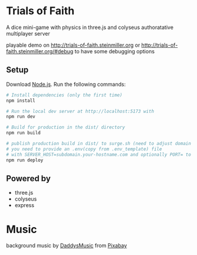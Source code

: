# Trials of Faith
A dice mini-game with physics in three.js
and colyseus authoratative multiplayer server

playable demo on http://trials-of-faith.steinmiller.org
or http://trials-of-faith.steinmiller.org/#debug to have some debugging options

## Setup
Download [Node.js](https://nodejs.org/en/download/).
Run the following commands:

``` bash
# Install dependencies (only the first time)
npm install

# Run the local dev server at http://localhost:5173 with
npm run dev

# Build for production in the dist/ directory
npm run build

# publish production build in dist/ to surge.sh (need to adjust domain in script)
# you need to provide an .env(copy from .env_template) file
# with SERVER_HOST=subdomain.your-hostname.com and optionally PORT= to connect to custom server port
npm run deploy
```


## Powered by
- three.js
- colyseus
- express

# Music
background music by <a href="https://pixabay.com/users/daddysmusic-22836301/?utm_source=link-attribution&amp;utm_medium=referral&amp;utm_campaign=music&amp;utm_content=33106">DaddysMusic</a> from <a href="https://pixabay.com/music//?utm_source=link-attribution&amp;utm_medium=referral&amp;utm_campaign=music&amp;utm_content=33106">Pixabay</a>